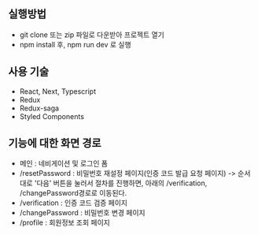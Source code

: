 ## 실행방법
- git clone 또는 zip 파일로 다운받아 프로젝트 열기
- npm install 후, npm run dev 로 실행

## 사용 기술
- React, Next, Typescript
- Redux
- Redux-saga
- Styled Components

## 기능에 대한 화면 경로
- 메인 : 네비게이션 및 로그인 폼
- /resetPassword : 비밀번호 재설정 페이지(인증 코드 발급 요청 페이지) -> 순서대로 '다음' 버튼을 눌러서 절차를 진행하면, 아래의 /verification, /changePassword경로로 이동된다.
- /verification : 인증 코드 검증 페이지 
- /changePassword : 비밀번호 변경 페이지 
- /profile : 회원정보 조회 페이지 